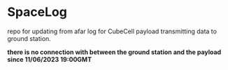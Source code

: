 # SpaceLog
repo for updating from afar log for CubeCell payload transmitting data to ground station. 

**there is no connection with between the ground station and the payload since 11/06/2023 19:00GMT**
